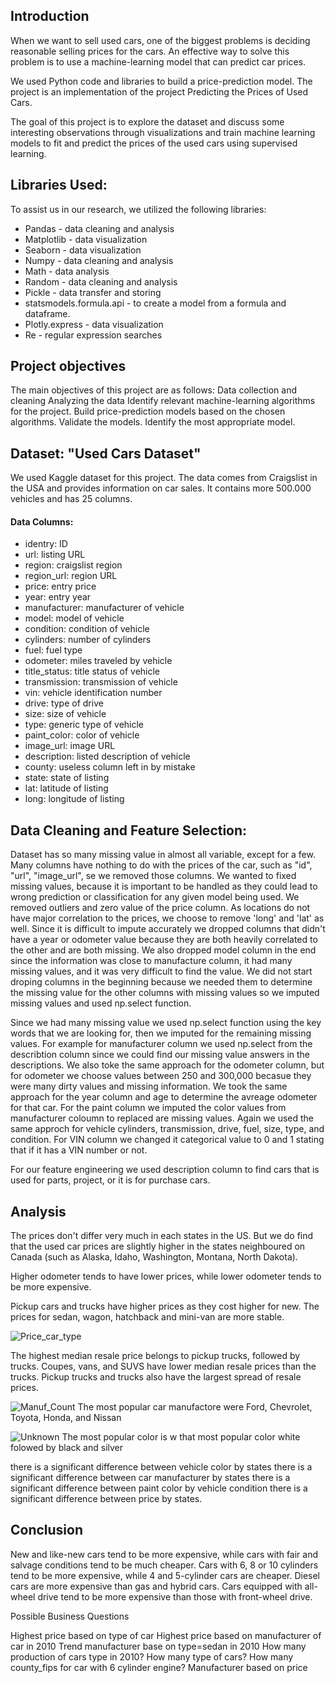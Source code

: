 ## Introduction

When we want to sell used cars, one of the biggest problems is deciding reasonable selling prices for the cars. An effective way to solve this problem is to use a machine-learning model that can predict car prices.

We used Python code and libraries to build a price-prediction model. The project is an implementation of the project Predicting the Prices of Used Cars.

The goal of this project is to explore the dataset and discuss some interesting observations through visualizations and train machine learning models to fit and predict the prices of the used cars using supervised learning.


## Libraries Used:

To assist us in our research, we utilized the following libraries:

- Pandas - data cleaning and analysis
- Matplotlib - data visualization
- Seaborn - data visualization
- Numpy - data cleaning and analysis
- Math - data analysis
- Random - data cleaning and analysis
- Pickle - data transfer and storing
- statsmodels.formula.api - to create a model from a formula and dataframe.  
- Plotly.express - data visualization
- Re - regular expression searches


## Project objectives

The main objectives of this project are as follows:
Data collection and cleaning
Analyzing the data
Identify relevant machine-learning algorithms for the project.
Build price-prediction models based on the chosen algorithms.
Validate the models.
Identify the most appropriate model.

## Dataset: "Used Cars Dataset"

We used Kaggle dataset for this project. The data comes from Craigslist in the USA and provides information on car sales. It contains more 500.000 vehicles and has 25 columns.

#### Data Columns:

- identry: ID
- url: listing URL
- region: craigslist region
- region_url: region URL
- price: entry price
- year: entry year
- manufacturer: manufacturer of vehicle
- model: model of vehicle
- condition: condition of vehicle
- cylinders: number of cylinders
- fuel: fuel type
- odometer: miles traveled by vehicle
- title_status: title status of vehicle
- transmission: transmission of vehicle
- vin: vehicle identification number
- drive: type of drive
- size: size of vehicle
- type: generic type of vehicle
- paint_color: color of vehicle
- image_url: image URL
- description: listed description of vehicle
- county: useless column left in by mistake
- state: state of listing
- lat: latitude of listing
- long: longitude of listing

## Data Cleaning and Feature Selection:

Dataset has so many missing value in almost all variable, except for a few. Many columns have nothing to do with the prices of the car, such as "id", "url", "image_url", se we removed those columns. We wanted to fixed missing values, because it is important to be handled as they could lead to wrong prediction or classification for any given model being used. We removed outliers and zero value of the price column. As locations do not have major correlation to the prices, we choose to remove 'long' and 'lat' as well. Since it is difficult to impute accurately we dropped columns that didn't have a year or odometer value because they are both heavily correlated to the other and are both missing. We also dropped model column in the end since the information was close to manufacture column, it had many missing values, and it was very difficult to find the value. We did not start droping columns in the beginning because we needed them to determine the missing value for the other columns with missing values so we imputed missing values and used np.select function.  

Since we had many missing value we used np.select function using the key words that we are looking for, then we imputed for the remaining missing values. For example for manufacturer column we used np.select from the describtion column since we could find our missing value answers in the descriptions. We also toke the same approach for the odometer column, but for odometer we choose values between 250 and 300,000 becasue they were many dirty values and missing information. We took the same approach for the year column and age to determine the avreage odometer for that car. For the paint column we imputed the color values from manufacturer coloumn to replaced are missing values. Again we used the same approch for vehicle cylinders, transmission, drive, fuel, size, type, and condition. For VIN column we changed it categorical value to 0 and 1 stating that if it has a VIN number or not.

For our feature engineering we used description column to find cars that is used for parts, project, or it is for purchase cars. 

## Analysis

The prices don't differ very much in each states in the US. But we do find that the used car prices are slightly higher in the states neighboured on Canada (such as Alaska, Idaho, Washington, Montana, North Dakota). 

Higher odometer tends to have lower prices, while lower odometer tends to be more expensive. 

Pickup cars and trucks have higher prices as they cost higher for new. The prices for sedan, wagon, hatchback and mini-van are more stable.

![Price_car_type](https://user-images.githubusercontent.com/62824675/93013192-f6851500-f55a-11ea-92e0-a673f413bc50.png)

The highest median resale price belongs to pickup trucks, followed by trucks. Coupes, vans, and SUVS have lower median resale prices than the trucks. Pickup trucks and trucks also have the largest spread of resale prices.



![Manuf_Count](https://user-images.githubusercontent.com/62824675/93013496-e28ee280-f55d-11ea-906f-60abffff093c.png)
The most popular car manufactore were Ford, Chevrolet, Toyota, Honda, and Nissan




![Unknown](https://user-images.githubusercontent.com/62824675/93013502-f76b7600-f55d-11ea-985b-4d54274b594b.png)
The most popular color is w that most popular color white folowed by black and silver


there is a significant difference between vehicle color by states
there is a significant difference between car manufacturer by states
there is a significant difference between paint color by vehicle condition
there is a significant difference between price by states.



## Conclusion

New and like-new cars tend to be more expensive, while cars with fair and salvage conditions tend to be much cheaper. Cars with 6, 8 or 10 cylinders tend to be more expensive, while 4 and 5-cylinder cars are cheaper. Diesel cars are more expensive than gas and hybrid cars. Cars equipped with all-wheel drive tend to be more expensive than those with front-wheel drive.

Possible Business Questions

Highest price based on type of car
Highest price based on manufacturer of car in 2010
Trend manufacturer base on type=sedan in 2010
How many production of cars type in 2010?
How many type of cars?
How many county_fips for car with 6 cylinder engine?
Manufacturer based on price
